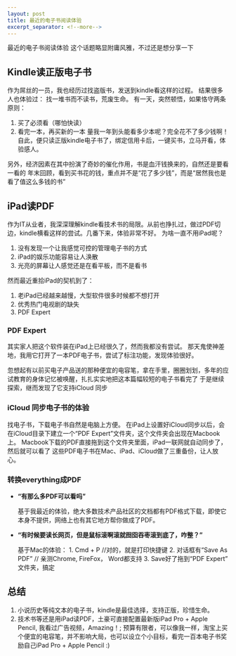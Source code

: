 ```yaml
---
layout: post
title: 最近的电子书阅读体验
excerpt_separator: <!--more-->
---
```


最近的电子书阅读体验
这个话题略显附庸风雅，不过还是想分享一下
## Kindle读正版电子书
作为屌丝的一员，我也经历过找盗版书，发送到kindle看这样的过程。
结果很多人也体验过： 找一堆书而不读书，荒废生命。
有一天，突然顿悟，如果恪守两条原则：
1. 买了必须看（哪怕快读）
2. 看完一本，再买新的一本
量我一年到头能看多少本呢？完全花不了多少钱啊！
自此，便只读正版kindle电子书了，绑定信用卡后，一键买书，立马开看，体验感人。

另外，经济因素在其中扮演了奇妙的催化作用，书是血汗钱换来的，自然还是要看一看的
年末回顾，看到买书花的钱，重点并不是“花了多少钱”，而是“居然我也是看了值这么多钱的书”

<!--more-->

## iPad读PDF
作为IT从业者，我深深理解kindle看技术书的局限。从前也挣扎过，做过PDF切边，kindle横看这样的尝试。几番下来，体验非常不好。
为啥一直不用iPad呢？
1. 没有发现一个让我感觉可控的管理电子书的方式
2. iPad的娱乐功能容易让人涣散
3. 光亮的屏幕让人感觉还是在看平板，而不是看书

然而最近重拾iPad的契机到了：
1. 老iPad已经越来越慢，大型软件很多时候都不想打开
2. 优秀热门电视剧的缺失
3. PDF Expert
### PDF Expert
其实家人把这个软件装在iPad上已经很久了，然而我都没有尝试。
那天鬼使神差地，我用它打开了一本PDF电子书，尝试了标注功能，发现体验很好。

忽想起有以前买电子产品送的那种便宜的电容笔，拿在手里，圈圈划划，多年的应试教育的身体记忆被唤醒，扎扎实实地把这本篇幅较短的电子书看完了
于是继续探索，继而发现了它支持iCloud 同步
### iCloud 同步电子书的体验
找电子书，下载电子书自然是电脑上方便。
在iPad上设置好iCloud同步以后，会在iCloud目录下建立一个“PDF Expert”文件夹，这个文件夹会出现在Macbook上。
Macbook下载的PDF直接拖到这个文件夹里面，iPad一联网就自动同步了，然后就可以看了
这些PDF电子书在Mac、iPad、iCloud做了三重备份，让人放心。
### 转换everything成PDF
* **“有那么多PDF可以看吗”**
   
   基于我最近的体验，绝大多数技术产品社区的文档都有PDF格式下载，即使它本身不提供，网络上也有其它地方帮你做成了PDF。
* **“有时候要读长网页，但是鼠标滚啊滚就囫囵吞枣滚到底了，咋整？”**
   
   基于Mac的体验：
        1. Cmd + P //对的，就是打印快捷键
        2. 对话框有“Save As PDF” // 亲测Chrome, FireFox， Word都支持
        3. Save好了拖到“PDF Expert” 文件夹，搞定

## 总结
1. 小说历史等纯文本的电子书，kindle是最佳选择，支持正版，珍惜生命。
2. 技术书等还是用iPad读PDF，土豪可直接配置最新版iPad Pro + Apple Pencil, 我看过广告视频，Amazing！; 预算有限者，可以像我一样，淘宝上买个便宜的电容笔，并不影响大局，也可以设立个小目标，看完一百本电子书奖励自己iPad Pro + Apple Pencil :)


